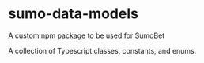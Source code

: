 # sumo-data-models

A custom npm package to be used for SumoBet

A collection of Typescript classes, constants, and enums.
